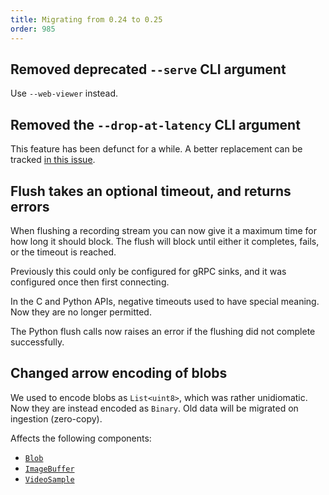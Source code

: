 ```yaml
---
title: Migrating from 0.24 to 0.25
order: 985
---
```

<!--   ^^^ this number must be _decremented_ when you copy/paste this file -->


## Removed deprecated `--serve` CLI argument

Use `--web-viewer` instead.


## Removed the `--drop-at-latency` CLI argument

This feature has been defunct for a while. A better replacement can be tracked [in this issue](https://github.com/rerun-io/rerun/issues/11024).


## Flush takes an optional timeout, and returns errors
When flushing a recording stream you can now give it a maximum time for how long it should block.
The flush will block until either it completes, fails, or the timeout is reached.

Previously this could only be configured for gRPC sinks, and it was configured once then first connecting.

In the C and Python APIs, negative timeouts used to have special meaning. Now they are no longer permitted.

The Python flush calls now raises an error if the flushing did not complete successfully.


## Changed arrow encoding of blobs
We used to encode blobs as `List<uint8>`, which was rather unidiomatic.
Now they are instead encoded as `Binary`.
Old data will be migrated on ingestion (zero-copy).

Affects the following components:
- [`Blob`](https://rerun.io/docs/reference/types/components/blob)
- [`ImageBuffer`](https://rerun.io/docs/reference/types/components/image_buffer)
- [`VideoSample`](https://rerun.io/docs/reference/types/components/video_sample)
